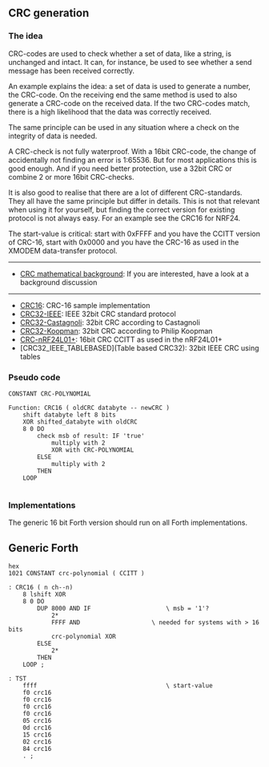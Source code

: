 ## CRC generation

### The idea

CRC-codes are used to check whether a set of data, like a string, is unchanged and intact. It can, for instance, be used to see whether a send message has been received correctly.

An example explains the idea: a set of data is used to generate a number, the CRC-code. On the receiving end the same method is used to also generate a CRC-code on the received data. If the two CRC-codes match, there is a high likelihood that the data was correctly received.

The same principle can be used in any situation where a check on the integrity of data is needed.

A CRC-check is not fully waterproof. With a 16bit CRC-code, the change of accidentally not finding an error is 1:65536. But for most applications this is good enough. And if you need better protection, use a 32bit CRC or combine 2 or more 16bit CRC-checks.

It is also good to realise that there are a lot of different CRC-standards. They all have the same principle but differ in details. This is not that relevant when using it for yourself, but finding the correct version for existing protocol is not always easy. For an example see the CRC16 for NRF24.

The start-value is critical: start with 0xFFFF and you have the CCITT version of CRC-16, start with 0x0000 and you have the CRC-16 as used in the XMODEM data-transfer protocol.  
  ***
- [CRC mathematical background](crc-math.md): If you are interested, have a look at a background discussion
 ***
- [CRC16](CRC16): CRC-16 sample implementation  
- [CRC32-IEEE](CRC32_IEEE): IEEE 32bit CRC standard protocol  
- [CRC32-Castagnoli](CRC32C): 32bit CRC according to Castagnoli  
- [CRC32-Koopman](CRC32_KOOP): 32bit CRC according to Philip Koopman 
- [CRC-nRF24L01+](CRC-for-nRF24L01+): 16bit CRC CCITT as used in the nRF24L01+  
- [CRC32_IEEE_TABLEBASED](Table based CRC32): 32bit IEEE CRC using tables  

### Pseudo code
```
CONSTANT CRC-POLYNOMIAL
   
Function: CRC16 ( oldCRC databyte -- newCRC )
	shift databyte left 8 bits
	XOR shifted_databyte with oldCRC
	8 0 DO
		check msb of result: IF 'true'
			multiply with 2
			XOR with CRC-POLYNOMIAL
		ELSE
			multiply with 2
		THEN
	LOOP
  
```

### Implementations

The generic 16 bit Forth version should run on all Forth implementations.

## Generic Forth

```forth 
hex
1021 CONSTANT crc-polynomial ( CCITT )

: CRC16 ( n ch--n)
	8 lshift XOR
	8 0 DO
		DUP 8000 AND IF 					\ msb = '1'?
			2*
			FFFF AND					\ needed for systems with > 16 bits
			crc-polynomial XOR
        ELSE
			2*
        THEN
    LOOP ;

: TST
	ffff									\ start-value
	f0 crc16
	f0 crc16
	f0 crc16
	f0 crc16
	05 crc16
	0d crc16
	15 crc16
	02 crc16
	84 crc16
	. ;

```

<!-- If you are interested, have a look at [a discussion of the mathematical background](crc-math.md). -->

